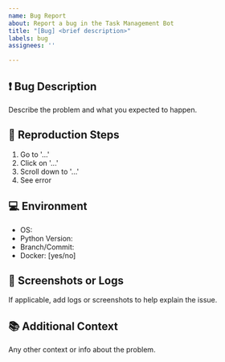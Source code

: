 ```yaml
---
name: Bug Report
about: Report a bug in the Task Management Bot
title: "[Bug] <brief description>"
labels: bug
assignees: ''

---
```


## ❗ Bug Description

Describe the problem and what you expected to happen.

## 🔁 Reproduction Steps

1. Go to '...'
2. Click on '...'
3. Scroll down to '...'
4. See error

## 💻 Environment

- OS:
- Python Version:
- Branch/Commit:
- Docker: [yes/no]

## 📸 Screenshots or Logs

If applicable, add logs or screenshots to help explain the issue.

## 📚 Additional Context

Any other context or info about the problem.

